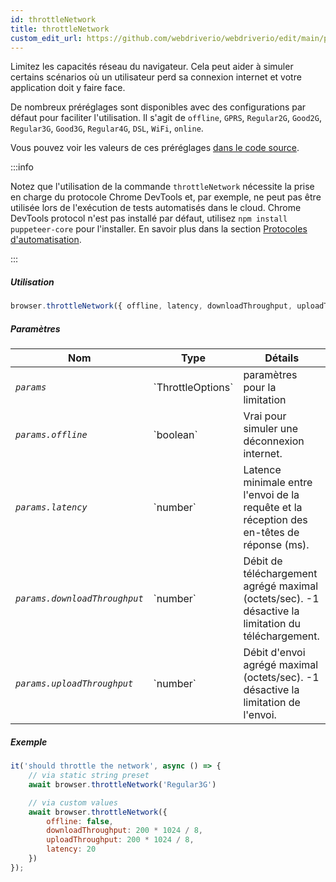 ```yaml
---
id: throttleNetwork
title: throttleNetwork
custom_edit_url: https://github.com/webdriverio/webdriverio/edit/main/packages/webdriverio/src/commands/browser/throttleNetwork.ts
---
```


Limitez les capacités réseau du navigateur. Cela peut aider à
simuler certains scénarios où un utilisateur perd sa connexion internet
et votre application doit y faire face.

De nombreux préréglages sont disponibles avec des configurations par défaut pour faciliter l'utilisation.
Il s'agit de `offline`, `GPRS`, `Regular2G`, `Good2G`, `Regular3G`, `Good3G`,
`Regular4G`, `DSL`, `WiFi`, `online`.

Vous pouvez voir les valeurs de ces préréglages [dans le code source](https://github.com/webdriverio/webdriverio/blob/6824e4eb118a8d20685f12f4bc42f13fd56f8a25/packages/webdriverio/src/commands/browser/throttleNetwork.js#L29).

:::info

Notez que l'utilisation de la commande `throttleNetwork` nécessite la prise en charge du protocole Chrome DevTools et, par exemple,
ne peut pas être utilisée lors de l'exécution de tests automatisés dans le cloud. Chrome DevTools protocol n'est pas installé par défaut,
utilisez `npm install puppeteer-core` pour l'installer.
En savoir plus dans la section [Protocoles d'automatisation](/docs/automationProtocols).

:::

##### Utilisation

```js
browser.throttleNetwork({ offline, latency, downloadThroughput, uploadThroughput })
```

##### Paramètres

<table>
  <thead>
    <tr>
      <th>Nom</th><th>Type</th><th>Détails</th>
    </tr>
  </thead>
  <tbody>
    <tr>
      <td><code><var>params</var></code></td>
      <td>`ThrottleOptions`</td>
      <td>paramètres pour la limitation</td>
    </tr>
    <tr>
      <td><code><var>params.offline</var></code></td>
      <td>`boolean`</td>
      <td>Vrai pour simuler une déconnexion internet.</td>
    </tr>
    <tr>
      <td><code><var>params.latency</var></code></td>
      <td>`number`</td>
      <td>Latence minimale entre l'envoi de la requête et la réception des en-têtes de réponse (ms).</td>
    </tr>
    <tr>
      <td><code><var>params.downloadThroughput</var></code></td>
      <td>`number`</td>
      <td>Débit de téléchargement agrégé maximal (octets/sec). -1 désactive la limitation du téléchargement.</td>
    </tr>
    <tr>
      <td><code><var>params.uploadThroughput</var></code></td>
      <td>`number`</td>
      <td>Débit d'envoi agrégé maximal (octets/sec). -1 désactive la limitation de l'envoi.</td>
    </tr>
  </tbody>
</table>

##### Exemple

```js title="throttleNetwork.js"
it('should throttle the network', async () => {
    // via static string preset
    await browser.throttleNetwork('Regular3G')

    // via custom values
    await browser.throttleNetwork({
        offline: false,
        downloadThroughput: 200 * 1024 / 8,
        uploadThroughput: 200 * 1024 / 8,
        latency: 20
    })
});
```